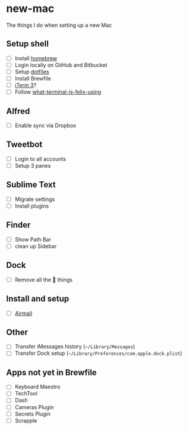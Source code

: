 # new-mac

The things I do when setting up a new Mac

## Setup shell

- [ ] Install [homebrew](https://brew.sh)
- [ ] Login locally on GitHub and Bitbucket
- [ ] Setup [dotfiles](https://github.com/aklowther/dot-files)
- [ ] Install Brewfile
- [ ] [iTerm 3](https://www.iterm2.com/version3.html)?
- [ ] Follow [what-terminal-is-felix-using](https://github.com/KrauseFx/what-terminal-is-felix-using)

## Alfred

- [ ] Enable sync via Dropbox

## Tweetbot

- [ ] Login to all accounts
- [ ] Setup 3 panes

## Sublime Text

- [ ] Migrate settings
- [ ] Install plugins

## Finder

- [ ] Show Path Bar
- [ ] clean up Sidebar

## Dock

- [ ] Remove all the  things

## Install and setup

- [ ] [Airmail](http://airmailapp.com)

## Other
- [ ] Transfer iMessages history (`~/Library/Messages`)
- [ ] Transfer Dock setup (`~/Library/Preferences/com.apple.dock.plist`)

## Apps not yet in Brewfile
- [ ] Keyboard Maestro
- [ ] TechTool
- [ ] Dash
- [ ] Cameras Plugin
- [ ] Secrets Plugin
- [ ] Scrapple
